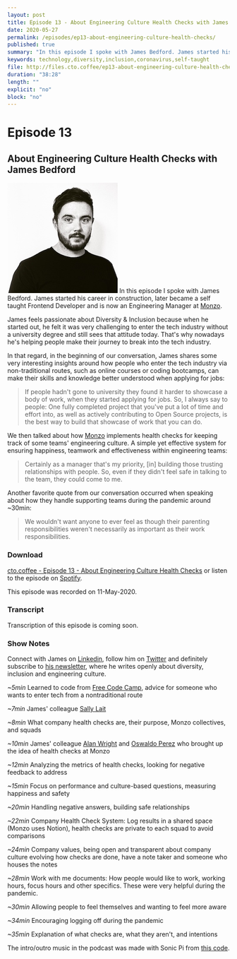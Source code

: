 ```yaml
---
layout: post
title: Episode 13 - About Engineering Culture Health Checks with James Bedford
date: 2020-05-27
permalink: /episodes/ep13-about-engineering-culture-health-checks/
published: true
summary: "In this episode I spoke with James Bedford. James started his career in construction, later became a self taught Frontend Developer and is now an Engineering Manager at Monzo."
keywords: technology,diversity,inclusion,coronavirus,self-taught
file: http://files.cto.coffee/ep13-about-engineering-culture-health-checks-with-james-bedford/cto.coffee__ep13.mp3
duration: "38:28"
length: ""
explicit: "no"
block: "no"
---
```


# Episode 13
## About Engineering Culture Health Checks with James Bedford

<p>
  <img class="aboutimg" src="/static/img/ep13-james.jpg" />
  In this episode I spoke with James Bedford. James started his career in construction, later became a self taught Frontend Developer and is now an Engineering Manager at <a href="https://monzo.com/">Monzo</a>.
</p>
<div style='clear: both;'></div>

James feels passionate about Diversity & Inclusion because when he started out, he felt it was very challenging to enter the tech industry  without a university degree and still sees that attitude today. That's why nowadays he's 
helping people make their journey to break into the tech industry.

In that regard, in the beginning of our conversation, James shares some very interesting insights around how people who enter the tech industry via non-traditional routes, such as online courses or coding bootcamps, can make their skills and knowledge better understood when applying for jobs:

> If people hadn't gone to university they found it harder to showcase a body of work, when they started applying for jobs. So, I always say to people: One fully completed project that you've put a lot of time and effort into, as well as actively contributing to Open Source projects, is the best way to build that showcase of work that you can do.

We then talked about how [Monzo][monzo] implements health checks for keeping track of some teams' engineering culture. A simple yet effective system for ensuring happiness, teamwork and effectiveness within engineering teams:

> Certainly as a manager that's my priority, [in] building those trusting relationships with people. So, even if they didn't feel safe in talking to the team, they could come to me.

Another favorite quote from our conversation occurred when speaking about how they handle supporting teams during the pandemic around ~30min:

> We wouldn't want anyone to ever feel as though their parenting responsibilities weren't necessarily as important as their work responsibilities.


### Download

[cto.coffee - Episode 13 - About Engineering Culture Health Checks]({{page.file}}) or listen to the episode on [Spotify][spotify-show].

This episode was recorded on 11-May-2020.

### Transcript

Transcription of this episode is coming soon.

### Show Notes

Connect with James on [Linkedin][james-linkedin], follow him on [Twitter][james-twitter] and definitely subscribe to [his newsletter][james-newsletter], where he writes openly about diversity, inclusion and engineering culture.

_~5min_ Learned to code from [Free Code Camp][free-code-camp], advice for someone who wants to enter tech from a nontraditional route

_~7min_ James' colleague [Sally Lait][sally]

_~8min_ What company health checks are, their purpose, Monzo collectives, and squads

_~10min_ James' colleague [Alan Wright][alan] and [Oswaldo Perez][os] who brought up the idea of health checks at Monzo

_~12min_ Analyzing the metrics of health checks, looking for negative feedback to address

_~15min_ Focus on performance and culture-based questions, measuring happiness and safety

_~20min_ Handling negative answers, building safe relationships

_~22min_ Company Health Check System: Log results in a shared space (Monzo uses Notion), health checks are private to each squad to avoid comparisons

_~24min_ Company values, being open and transparent about company culture evolving how checks are done, have a note taker and someone who houses the notes

_~28min_ Work with me documents: How people would like to work, working hours, focus hours and other specifics. These were very helpful during the pandemic.

_~30min_ Allowing people to feel themselves and wanting to feel more aware

_~34min_ Encouraging logging off during the pandemic

_~35min_ Explanation of what checks are, what they aren't, and intentions

The intro/outro music in the podcast was made with Sonic Pi from [this code][intro-music].

[monzo]: https://monzo.com/
[james-twitter]: https://twitter.com/jameesy
[james-devto]: https://dev.to/jameesy
[james-newsletter]: https://jamees.substack.com/
[james-linkedin]: https://www.linkedin.com/in/jameesy
[alan]: https://www.linkedin.com/in/alan-wright/
[sally]: https://sallylait.com/
[os]: https://www.linkedin.com/in/oswaldo-andres-hernandez-perez-8784906a/
[free-code-camp]: [https://www.freecodecamp.org/]
[spotify-show]: https://open.spotify.com/show/1tTIPMUw3jT882J0dprLYq
[intro-music]: https://github.com/benjmin-r/music/blob/master/2017-12-04_cto.coffee-intro.rb
